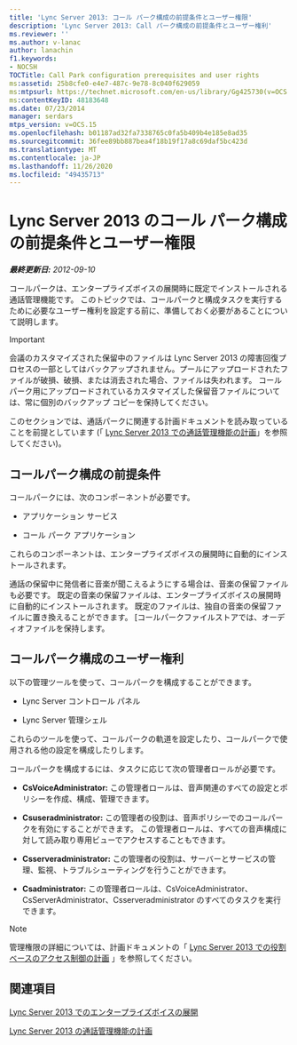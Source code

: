 ```yaml
---
title: 'Lync Server 2013: コール パーク構成の前提条件とユーザー権限'
description: 'Lync Server 2013: Call パーク構成の前提条件とユーザー権利'
ms.reviewer: ''
ms.author: v-lanac
author: lanachin
f1.keywords:
- NOCSH
TOCTitle: Call Park configuration prerequisites and user rights
ms:assetid: 25b8cfe0-e4e7-487c-9e78-8c040f629059
ms:mtpsurl: https://technet.microsoft.com/en-us/library/Gg425730(v=OCS.15)
ms:contentKeyID: 48183648
ms.date: 07/23/2014
manager: serdars
mtps_version: v=OCS.15
ms.openlocfilehash: b01187ad32fa7338765c0fa5b409b4e185e8ad35
ms.sourcegitcommit: 36fee89bb887bea4f18b19f17a8c69daf5bc423d
ms.translationtype: MT
ms.contentlocale: ja-JP
ms.lasthandoff: 11/26/2020
ms.locfileid: "49435713"
---
```

# <a name="call-park-configuration-prerequisites-and-user-rights-in-lync-server-2013"></a>Lync Server 2013 のコール パーク構成の前提条件とユーザー権限

<div data-xmlns="http://www.w3.org/1999/xhtml">

<div class="topic" data-xmlns="http://www.w3.org/1999/xhtml" data-msxsl="urn:schemas-microsoft-com:xslt" data-cs="https://msdn.microsoft.com/">

<div data-asp="https://msdn2.microsoft.com/asp">



</div>

<div id="mainSection">

<div id="mainBody">

<span> </span>

_**最終更新日:** 2012-09-10_

コールパークは、エンタープライズボイスの展開時に既定でインストールされる通話管理機能です。 このトピックでは、コールパークと構成タスクを実行するために必要なユーザー権利を設定する前に、準備しておく必要があることについて説明します。

<div>


> [!IMPORTANT]  
> 会議のカスタマイズされた保留中のファイルは Lync Server 2013 の障害回復プロセスの一部としてはバックアップされません。プールにアップロードされたファイルが破損、破損、または消去された場合、ファイルは失われます。 コール パーク用にアップロードされているカスタマイズした保留音ファイルについては、常に個別のバックアップ コピーを保持してください。



</div>

このセクションでは、通話パークに関連する計画ドキュメントを読み取っていることを前提としています (「 [Lync Server 2013 での通話管理機能の計画](lync-server-2013-planning-for-call-management-features.md)」を参照してください)。

<div>

## <a name="call-park-configuration-prerequisites"></a>コールパーク構成の前提条件

コールパークには、次のコンポーネントが必要です。

  - アプリケーション サービス

  - コール パーク アプリケーション

これらのコンポーネントは、エンタープライズボイスの展開時に自動的にインストールされます。

通話の保留中に発信者に音楽が聞こえるようにする場合は、音楽の保留ファイルも必要です。 既定の音楽の保留ファイルは、エンタープライズボイスの展開時に自動的にインストールされます。 既定のファイルは、独自の音楽の保留ファイルに置き換えることができます。 [コールパークファイルストアでは、オーディオファイルを保持します。

</div>

<div>

## <a name="call-park-configuration-user-rights"></a>コールパーク構成のユーザー権利

以下の管理ツールを使って、コールパークを構成することができます。

  - Lync Server コントロール パネル

  - Lync Server 管理シェル

これらのツールを使って、コールパークの軌道を設定したり、コールパークで使用される他の設定を構成したりします。

コールパークを構成するには、タスクに応じて次の管理者ロールが必要です。

  - **CsVoiceAdministrator:** この管理者ロールは、音声関連のすべての設定とポリシーを作成、構成、管理できます。

  - **Csuseradministrator:** この管理者の役割は、音声ポリシーでのコールパークを有効にすることができます。 この管理者ロールは、すべての音声構成に対して読み取り専用ビューでアクセスすることもできます。

  - **Csserveradministrator:** この管理者の役割は、サーバーとサービスの管理、監視、トラブルシューティングを行うことができます。

  - **Csadministrator:** この管理者ロールは、CsVoiceAdministrator、CsServerAdministrator、Csserveradministrator のすべてのタスクを実行できます。

<div>


> [!NOTE]  
> 管理権限の詳細については、計画ドキュメントの「 <A href="lync-server-2013-planning-for-role-based-access-control.md">Lync Server 2013 での役割ベースのアクセス制御の計画</A> 」を参照してください。



</div>

</div>

<div>

## <a name="see-also"></a>関連項目


[Lync Server 2013 でのエンタープライズボイスの展開](lync-server-2013-deploying-enterprise-voice.md)  


[Lync Server 2013 の通話管理機能の計画](lync-server-2013-planning-for-call-management-features.md)  
  

</div>

</div>

<span> </span>

</div>

</div>

</div>

